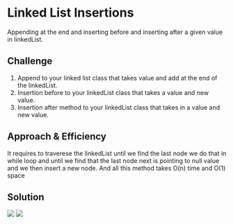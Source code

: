 # Linked List Insertions

Appending at the end and inserting before and inserting after a given value in linkedList.

## Challenge
1. Append to your linked list class that takes value and add at the end of the linkedList.
1. Insertion before to your linkedList class that takes a value and new value.
1. Insertion after method to your linkedList class that takes in a value and new value.

## Approach & Efficiency
It requires to traverese the linkedList until we find the last node we do that in while loop and until we find that the last node next is pointing to null value and we then insert a new node.
And all this method takes O(n) time and O(1) space
## Solution

![](./asset/ll_insertion.jpg)
![](./asset/ll_insertion2.jpg)